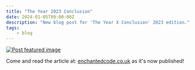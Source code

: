 ```yaml
---
title: "The Year 2023 Conclusion"
date: 2024-01-05T09:00:00Z
description: "New blog post for 'The Year X Conclusion' 2023 edition."
tags:
    - blog
---
```


[![Post featured image](https://assets.enchantedcode.co.uk/blog/year-2023-conclusion/featured.png)](https://enchantedcode.co.uk/blog/year-2023-conclusion/)

Come and read the article at: [enchantedcode.co.uk](https://enchantedcode.co.uk/blog/year-2023-conclusion/) as it's now published!
